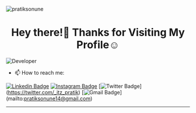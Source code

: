 <p align="left"> <img src="https://komarev.com/ghpvc/?username=pratiksonune&label=Profile%20views&color=129e00&style=plastic" alt="pratiksonune" /> </p>

<h1 align="center">Hey there!👋 Thanks for Visiting My Profile☺️</h1>

<img src="https://pixan198.github.io/images/Developer.gif" alt="Developer" />

- 📫 How to reach me:
  
[![Linkedin Badge](https://img.shields.io/badge/-pratiksonune-blue?style=flat-square&logo=Linkedin&logoColor=white&link=https://www.linkedin.com/in/pratiksonune/)](https://www.linkedin.com/in/pratiksonune/)
[![Instagram Badge](https://img.shields.io/badge/-_itz._.pratik-f56040?style=flat-square&logo=instagram&logoColor=white&link=https://instagram.com/_itz._.pratik/)](https://instagram.com/_itz._.pratik)
[![Twitter Badge](http://img.shields.io/badge/-@_itz_pratik-1ca0f1?style=social&logo=twitter&logoColor=blue&link=https://twitter.com/_itz_pratik)]
(https://twitter.com/_itz_pratik)
[![Gmail Badge](https://img.shields.io/badge/-pratiksonune-c14438?style=social&logo=Gmail&logoColor=red&link=mailto:pratiksonune14@gmail.com)]
(mailto:pratiksonune14@gmail.com)

--------------------------------------------------------------------------------------------------------------------------------------------------------------------

<!---
pratiksonune/pratiksonune is a ✨ special ✨ repository because its `README.md` (this file) appears on your GitHub profile.
You can click the Preview link to take a look at your changes.
--->
